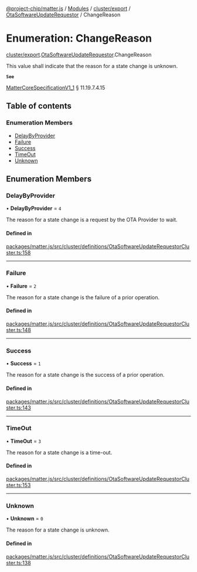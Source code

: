 [@project-chip/matter.js](../README.md) / [Modules](../modules.md) / [cluster/export](../modules/cluster_export.md) / [OtaSoftwareUpdateRequestor](../modules/cluster_export.OtaSoftwareUpdateRequestor.md) / ChangeReason

# Enumeration: ChangeReason

[cluster/export](../modules/cluster_export.md).[OtaSoftwareUpdateRequestor](../modules/cluster_export.OtaSoftwareUpdateRequestor.md).ChangeReason

This value shall indicate that the reason for a state change is unknown.

**`See`**

[MatterCoreSpecificationV1_1](../interfaces/spec_export.MatterCoreSpecificationV1_1.md) § 11.19.7.4.15

## Table of contents

### Enumeration Members

- [DelayByProvider](cluster_export.OtaSoftwareUpdateRequestor.ChangeReason.md#delaybyprovider)
- [Failure](cluster_export.OtaSoftwareUpdateRequestor.ChangeReason.md#failure)
- [Success](cluster_export.OtaSoftwareUpdateRequestor.ChangeReason.md#success)
- [TimeOut](cluster_export.OtaSoftwareUpdateRequestor.ChangeReason.md#timeout)
- [Unknown](cluster_export.OtaSoftwareUpdateRequestor.ChangeReason.md#unknown)

## Enumeration Members

### DelayByProvider

• **DelayByProvider** = ``4``

The reason for a state change is a request by the OTA Provider to wait.

#### Defined in

[packages/matter.js/src/cluster/definitions/OtaSoftwareUpdateRequestorCluster.ts:158](https://github.com/project-chip/matter.js/blob/be83914/packages/matter.js/src/cluster/definitions/OtaSoftwareUpdateRequestorCluster.ts#L158)

___

### Failure

• **Failure** = ``2``

The reason for a state change is the failure of a prior operation.

#### Defined in

[packages/matter.js/src/cluster/definitions/OtaSoftwareUpdateRequestorCluster.ts:148](https://github.com/project-chip/matter.js/blob/be83914/packages/matter.js/src/cluster/definitions/OtaSoftwareUpdateRequestorCluster.ts#L148)

___

### Success

• **Success** = ``1``

The reason for a state change is the success of a prior operation.

#### Defined in

[packages/matter.js/src/cluster/definitions/OtaSoftwareUpdateRequestorCluster.ts:143](https://github.com/project-chip/matter.js/blob/be83914/packages/matter.js/src/cluster/definitions/OtaSoftwareUpdateRequestorCluster.ts#L143)

___

### TimeOut

• **TimeOut** = ``3``

The reason for a state change is a time-out.

#### Defined in

[packages/matter.js/src/cluster/definitions/OtaSoftwareUpdateRequestorCluster.ts:153](https://github.com/project-chip/matter.js/blob/be83914/packages/matter.js/src/cluster/definitions/OtaSoftwareUpdateRequestorCluster.ts#L153)

___

### Unknown

• **Unknown** = ``0``

The reason for a state change is unknown.

#### Defined in

[packages/matter.js/src/cluster/definitions/OtaSoftwareUpdateRequestorCluster.ts:138](https://github.com/project-chip/matter.js/blob/be83914/packages/matter.js/src/cluster/definitions/OtaSoftwareUpdateRequestorCluster.ts#L138)
